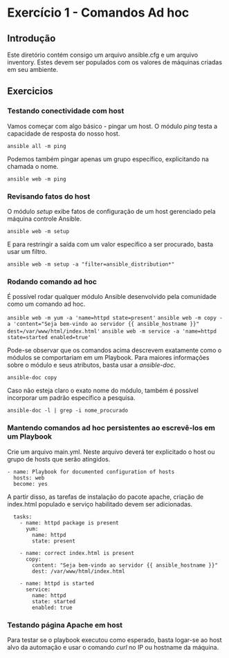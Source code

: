 # Exercício 1 - Comandos Ad hoc

## Introdução
Este diretório contém consigo um arquivo ansible.cfg e um arquivo inventory. Estes devem ser populados com os valores de máquinas criadas em seu ambiente.

## Exercicios 
### Testando conectividade com host 
Vamos começar com algo básico - pingar um host. O módulo *ping* testa a capacidade de resposta do nosso host.

```ansible all -m ping```

Podemos também pingar apenas um grupo específico, explicitando na chamada o nome. 

```ansible web -m ping```

### Revisando fatos do host 
O módulo *setup* exibe fatos de configuração de um host gerenciado pela máquina controle Ansible.

```ansible web -m setup```

E para restringir a saída com um valor específico a ser procurado, basta usar um filtro.

```ansible web -m setup -a "filter=ansible_distribution*" ```

### Rodando comando ad hoc
É possível rodar qualquer módulo Ansible desenvolvido pela comunidade como um comando ad hoc.

``` ansible web -m yum -a 'name=httpd state=present' ```
``` ansible web -m copy -a 'content="Seja bem-vindo ao servidor {{ ansible_hostname }}" dest=/var/www/html/index.html' ```
``` ansible web -m service -a 'name=httpd state=started enabled=true' ```

Pode-se observar que os comandos acima descrevem exatamente como o módulos se comportariam em um Playbook. Para maiores informações sobre o módulo e seus atributos, basta usar a *ansible-doc*.

```ansible-doc copy```

Caso não esteja claro o exato nome do módulo, também é possível incorporar um padrão específico a pesquisa. 

```ansible-doc -l | grep -i nome_procurado```

### Mantendo comandos ad hoc persistentes ao escrevê-los em um Playbook
Crie um arquivo main.yml. Neste arquivo deverá ter explicitado o host ou grupo de hosts que serão atingidos. 

```
- name: Playbook for documented configuration of hosts
  hosts: web
  become: yes
```

A partir disso, as tarefas de instalação do pacote apache, criação de index.html populado e serviço habilitado devem ser adicionadas.

``` 
  tasks:
    - name: httpd package is present
      yum:
        name: httpd
        state: present

    - name: correct index.html is present
      copy:
        content: "Seja bem-vindo ao servidor {{ ansible_hostname }}"
        dest: /var/www/html/index.html

    - name: httpd is started
      service:
        name: httpd
        state: started
        enabled: true
``` 

### Testando página Apache em host 
Para testar se o playbook executou como esperado, basta logar-se ao host alvo da automação e usar o comando *curl* no IP ou hostname da máquina.